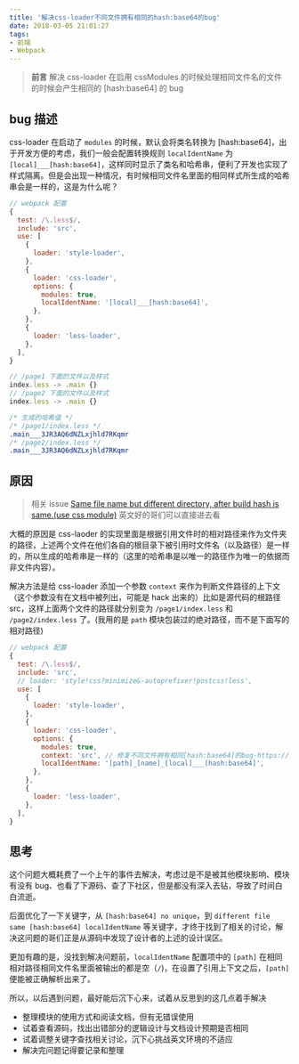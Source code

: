 ```yaml
---
title: '解决css-loader不同文件拥有相同的hash:base64的bug'
date: 2018-03-05 21:01:27
tags:
- 前端
- Webpack
---
```


> **前言**
> 解决 css-loader 在启用 cssModules 的时候处理相同文件名的文件的时候会产生相同的 [hash:base64] 的 bug

<!-- more -->

## bug 描述

css-loader 在启动了 `modules` 的时候，默认会将类名转换为 [hash:base64]，出于开发方便的考虑，我们一般会配置转换规则 `localIdentName` 为 `[local]___[hash:base64]`，这样同时显示了类名和哈希串，便利了开发也实现了样式隔离。但是会出现一种情况，有时候相同文件名里面的相同样式所生成的哈希串会是一样的，这是为什么呢？

```js
// webpack 配置
{
  test: /\.less$/,
  include: 'src',
  use: [
    {
      loader: 'style-loader',
    },
    {
      loader: 'css-loader',
      options: {
        modules: true,
        localIdentName: '[local]___[hash:base64]',
      },
    },
    {
      loader: 'less-loader',
    },
  ],
}
```

```js
// /page1 下面的文件以及样式
index.less -> .main {}
// /page2 下面的文件以及样式
index.less -> .main {}
```

```css
/* 生成的哈希值 */
/* /page1/index.less */
.main___3JR3AQ6dNZLxjhld7RKqmr
/* /page2/index.less */
.main___3JR3AQ6dNZLxjhld7RKqmr
```

## 原因

> 相关 issue
> [Same file name but different directory, after build hash is same.(use css module)](https://github.com/webpack-contrib/css-loader/issues/464/)
> 英文好的哥们可以直接进去看

大概的原因是 css-laoder 的实现里面是根据引用文件时的相对路径来作为文件夹的路径，上述两个文件在他们各自的根目录下被引用时文件名（以及路径）是一样的，所以生成的哈希串是一样的（这里的哈希串是以唯一的路径作为唯一的依据而非文件内容）。

解决方法是给 css-loader 添加一个参数 `context` 来作为判断文件路径的上下文（这个参数没有在文档中被列出，可能是 hack 出来的）比如是源代码的根路径 src，这样上面两个文件的路径就分别变为 `/page1/index.less` 和 `/page2/index.less` 了。(我用的是 `path` 模块包装过的绝对路径，而不是下面写的相对路径)

```js
// webpack 配置
{
  test: /\.less$/,
  include: 'src',
  // loader: 'style!css?minimize&-autoprefixer!postcss!less',
  use: [
    {
      loader: 'style-loader',
    },
    {
      loader: 'css-loader',
      options: {
        modules: true,
        context: 'src', // 修复不同文件拥有相同[hash:base64]的bug-https://github.com/webpack-contrib/css-loader/issues/464
        localIdentName: '[path]_[name]_[local]___[hash:base64]',
      },
    },
    {
      loader: 'less-loader',
    },
  ],
}
```

## 思考

这个问题大概耗费了一个上午的事件去解决，考虑过是不是被其他模块影响、模块有没有 bug、也看了下源码、查了下社区，但是都没有深入去钻，导致了时间白白流逝。

后面优化了一下关键字，从 `[hash:base64] no unique`，到 `different file same [hash:base64] localIdentName` 等关键字，才终于找到了相关的讨论，解决这问题的哥们正是从源码中发现了设计者的上述的设计误区。

更加有趣的是，没找到解决问题前，`localIdentName` 配置项中的 `[path]` 在相同相对路径相同文件名里面被输出的都是空（`/`)，在设置了引用上下文之后，`[path]`便能被正确解析出来了。

所以，以后遇到问题，最好能后沉下心来，试着从反思到的这几点着手解决

- 整理模块的使用方式和阅读文档，但有无错误使用
- 试着查看源码，找出出错部分的逻辑设计与文档设计预期是否相同
- 试着调整关键字查找相关讨论，沉下心挑战英文环境的不适应
- 解决完问题记得要记录和整理
